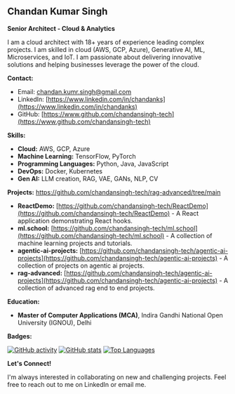 ## Chandan Kumar Singh

**Senior Architect - Cloud & Analytics**

I am a cloud architect with 18+ years of experience leading complex projects. I am skilled in cloud (AWS, GCP, Azure), Generative AI, ML, Microservices, and IoT. I am passionate about delivering innovative solutions and helping businesses leverage the power of the cloud.

**Contact:**

* Email: [chandan.kumr.singh@gmail.com](mailto:chandan.kumr.singh@gmail.com)
* LinkedIn: [https://www.linkedin.com/in/chandanks](https://www.linkedin.com/in/chandanks)
* GitHub: [https://www.github.com/chandansingh-tech](https://www.github.com/chandansingh-tech)

**Skills:**

* **Cloud:** AWS, GCP, Azure
* **Machine Learning:** TensorFlow, PyTorch
* **Programming Languages:** Python, Java, JavaScript
* **DevOps:** Docker, Kubernetes
* **Gen AI:**  LLM creation, RAG, VAE, GANs, NLP, CV

**Projects:**
https://github.com/chandansingh-tech/rag-advanced/tree/main
* **ReactDemo:** [https://github.com/chandansingh-tech/ReactDemo](https://github.com/chandansingh-tech/ReactDemo) - A React application demonstrating React hooks.
* **ml.school:** [https://github.com/chandansingh-tech/ml.school](https://github.com/chandansingh-tech/ml.school) - A collection of machine learning projects and tutorials.
* **agentic-ai-projects:** [https://github.com/chandansingh-tech/agentic-ai-projects](https://github.com/chandansingh-tech/agentic-ai-projects) - A collection of projects on agentic ai projects.
* **rag-advanced:** [https://github.com/chandansingh-tech/agentic-ai-projects](https://github.com/chandansingh-tech/agentic-ai-projects) - A collection of advanced rag end to end projects.

**Education:**

* **Master of Computer Applications (MCA)**, Indira Gandhi National Open University (IGNOU), Delhi

**Badges:**

[![GitHub activity](https://github-readme-activity-graph.vercel.app/graph?username=chandansingh-tech&bg_color=1c1917&color=ffffff&line=0891b2&point=ffffff&area_color=1c1917&area=true&hide_border=true&custom_title=GitHub%20Commits%20Graph)](https://github.com/chandansingh-tech)
[![GitHub stats](https://github-readme-stats.vercel.app/api?username=chandansingh-tech&show_icons=true&hide=&count_private=true&title_color=0891b2&text_color=ffffff&icon_color=0891b2&bg_color=1c1917&hide_border=true&show_icons=true)](https://github.com/chandansingh-tech)
[![Top Languages](https://github-readme-stats.vercel.app/api/top-langs/?username=chandansingh-tech&langs_count=10&title_color=0891b2&text_color=ffffff&icon_color=0891b2&bg_color=1c1917&hide_border=true&locale=en&custom_title=Top%20%Languages)](https://github-com/chandansingh-tech)

**Let's Connect!**

I'm always interested in collaborating on new and challenging projects. Feel free to reach out to me on LinkedIn or email me.
